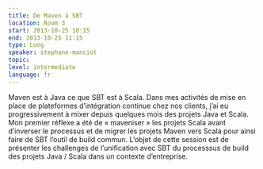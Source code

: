 ```yaml
---
title: De Maven à SBT
location: Room 3
start: 2013-10-25 10:15
end: 2013-10-25 11:15
type: Long
speaker: stephane-manciot
topic: 
level: intermediate
language: fr
---
```


Maven est à Java ce que SBT est à Scala. Dans mes activités de mise en place de plateformes d’intégration continue chez nos clients, j’ai eu progressivement à mixer depuis quelques mois des projets Java et Scala. Mon premier réflexe a été de « maveniser » les projets Scala avant d’inverser le processus et de migrer les projets Maven vers Scala pour ainsi faire de SBT l’outil de build commun. L’objet de cette session est de présenter les challenges de l’unification avec SBT du processsus de build des projets Java / Scala dans un contexte d’entreprise.
